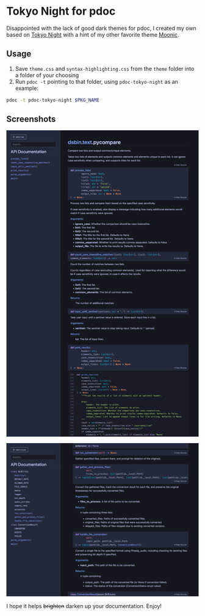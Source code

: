 # Tokyo Night for pdoc

Disappointed with the lack of good dark themes for pdoc, I created my own based on [Tokyo Night](https://github.com/tokyo-night/tokyo-night-vscode-theme) with a hint of my other favorite theme [Moonic](https://github.com/yusoofsh/moonic).

## Usage

1. Save `theme.css` and `syntax-highlighting.css` from the `theme` folder into a folder of your choosing
2. Run `pdoc -t` pointing to that folder, using `pdoc-tokyo-night` as an example:

```bash
pdoc -t pdoc-tokyo-night $PKG_NAME
```

## Screenshots

<img src="screenshots/full-page.png" alt="Full page example of pdoc-tokyo-night"></img>

<img src="screenshots/with-classes.png" alt="Another example of pdoc-tokyo-night with classes"></img>

I hope it helps ~~brighten~~ darken up your documentation. Enjoy!

